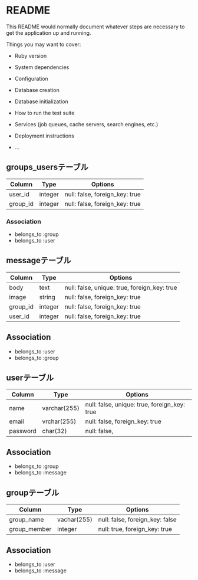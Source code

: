 # README

This README would normally document whatever steps are necessary to get the
application up and running.

Things you may want to cover:

* Ruby version

* System dependencies

* Configuration

* Database creation

* Database initialization

* How to run the test suite

* Services (job queues, cache servers, search engines, etc.)

* Deployment instructions

* ...

## groups_usersテーブル

|Column|Type|Options|
|------|----|-------|
|user_id|integer|null: false, foreign_key: true|
|group_id|integer|null: false, foreign_key: true|

### Association
- belongs_to :group
- belongs_to :user

## messageテーブル
|Column|Type|Options|
|------|----|-------|
|body|text|null: false, unique: true, foreign_key: true|
|image|string|null: false, foreign_key: true|
|group_id|integer|null: false, foreign_key: true|
|user_id|integer|null: false, foreign_key: true|
## Association
- belongs_to :user
- belongs_to :group

## userテーブル
|Column|Type|Options|
|------|----|-------|
|name|varchar(255)|null: false, unique: true, foreign_key: true|
|email|vrchar(255)|null: false, foreign_key: true|
|password|char(32)|null: false, |
## Association
- belongs_to :group
- belongs_to :message

## groupテーブル
|Column|Type|Options|
|------|----|-------|
|group_name|vachar(255)|null: false, foreign_key: false|
|group_member|integer|null: true, foreign_key: true|
## Association
- belongs_to :user
- belongs_to :message

